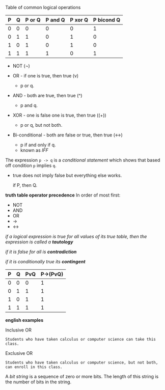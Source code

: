 Table of common logical operations

|P|Q|P or Q|P and Q|P xor Q|P bicond Q|
|-|-|------|-------|-------|----------|
|0|0|0     |0      |0      |1         |
|0|1|1     |0      |1      |0         |
|1|0|1     |0      |1      |0         |
|1|1|1     |1      |0      |1         |

- NOT (¬)

- OR - if one is true, then true (v)
  - p or q.
- AND - both are true, then true (^)
  - p and q.
- XOR - one is false one is true, then true ((+))
  - p or q, but not both.
- Bi-conditional - both are false or true, then true (<->)
  - p if and only if q.
  - known as *IFF*

The expression `p -> q` is a *conditional statement* which shows that based off condition `p` implies `q`.
- true does not imply false but everything else works.

     if P, then Q.

**truth table operator precedence**
In order of most first:
- NOT
- AND
- OR
- ->
- <->

*if a logical expression is true for all values of its true table, then the expression is called a **tautology***

*if it is false for all is **contradiction***

*if it is conditionally true its **contingent***

|P|Q|PvQ|P->(PvQ)|
|-|-|---|--------|
|0|0|0  |1       |
|0|1|1  |1       |
|1|0|1  |1       |
|1|1|1  |1       |


**english examples**

Inclusive OR

    Students who have taken calculus or computer science can take this class.

Exclusive OR

    Students who have taken calculus or computer science, but not both, can enroll in this class.

A *bit string* is a sequence of zero or more bits. The length of this string is the number of bits in the string.
